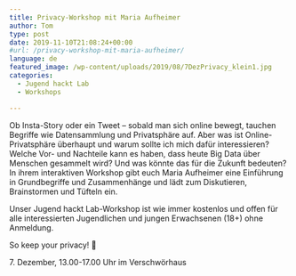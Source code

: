 ```yaml
---
title: Privacy-Workshop mit Maria Aufheimer
author: Tom
type: post
date: 2019-11-10T21:08:24+00:00
#url: /privacy-workshop-mit-maria-aufheimer/
language: de
featured_image: /wp-content/uploads/2019/08/7DezPrivacy_klein1.jpg
categories:
  - Jugend hackt Lab
  - Workshops

---
```

Ob Insta-Story oder ein Tweet – sobald man sich online bewegt, tauchen Begriffe wie Datensammlung und Privatsphäre auf. Aber was ist Online-Privatsphäre überhaupt und warum sollte ich mich dafür interessieren? Welche Vor- und Nachteile kann es haben, dass heute Big Data über Menschen gesammelt wird? Und was könnte das für die Zukunft bedeuten? In ihrem interaktiven Workshop gibt euch Maria Aufheimer eine Einführung in Grundbegriffe und Zusammenhänge und lädt zum Diskutieren, Brainstormen und Tüfteln ein.

Unser Jugend hackt Lab-Workshop ist wie immer kostenlos und offen für alle interessierten Jugendlichen und jungen Erwachsenen (18+) ohne Anmeldung.

So keep your privacy! 🙂

7\. Dezember, 13.00-17.00 Uhr im Verschwörhaus
